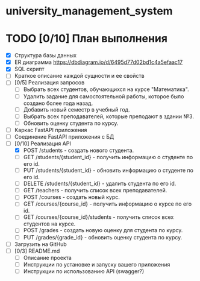 # university_management_system



# TODO [0/10] План выполнения
- [x] Структура базы данных
- [x] ER диаграмма https://dbdiagram.io/d/6495d77d02bd1c4a5efaac17
- [x] SQL скрипт
- [ ] Краткое описание каждой сущности и ее свойств
- [ ] [0/5] Реализация запросов
  - [ ] Выбрать всех студентов, обучающихся на курсе "Математика".
  - [ ] Удалить задание для самостоятельной работы, которое было создано более года назад.
  - [ ] Добавить новый семестр в учебный год.
  - [ ] Выбрать всех преподавателей, которые преподают в здании №3.
  - [ ] Обновить оценку студента по курсу.
- [ ] Каркас FastAPI приложения
- [ ] Соединение FastAPI приложения с БД
- [ ] [0/10] Реализация API
  - [x] POST /students - создать нового студента.
  - [ ] GET /students/{student_id} - получить информацию о студенте по его id.
  - [ ] PUT /students/{student_id} - обновить информацию о студенте по его id.
  - [ ] DELETE /students/{student_id} - удалить студента по его id.
  - [ ] GET /teachers - получить список всех преподавателей.
  - [ ] POST /courses - создать новый курс.
  - [ ] GET /courses/{course_id} - получить информацию о курсе по его id.
  - [ ] GET /courses/{course_id}/students - получить список всех студентов на курсе.
  - [ ] POST /grades - создать новую оценку для студента по курсу.
  - [ ] PUT /grades/{grade_id} - обновить оценку студента по курсу.
- [ ] Загрузить на GitHub
- [ ] [0/3] README.md
  - [ ] Описание проекта
  - [ ] Инструкции по установке и запуску вашего приложения
  - [ ] Инструкции по использованию API (swagger?)

